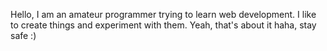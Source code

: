 Hello, I am an amateur programmer trying to learn web development.
I like to create things and experiment with them.
Yeah, that's about it haha, stay safe :)

<!---
ZyroIsBored/ZyroIsBored is a ✨ special ✨ repository because its `README.md` (this file) appears on your GitHub profile.
You can click the Preview link to take a look at your changes.
--->
